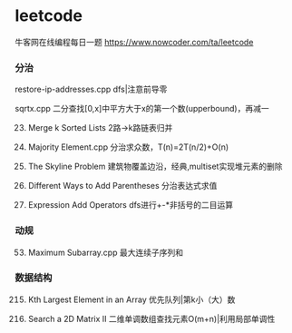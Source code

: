 # leetcode
牛客网在线编程每日一题 https://www.nowcoder.com/ta/leetcode

### 分治
restore-ip-addresses.cpp                  dfs|注意前导零

sqrtx.cpp                                 二分查找[0,x]中平方大于x的第一个数(upperbound)，再减一

023. Merge k Sorted Lists                  2路->k路链表归并

169. Majority Element.cpp                 分治求众数，T(n)=2T(n/2)+O(n)

218. The Skyline Problem                  建筑物覆盖边沿，经典,multiset实现堆元素的删除

241. Different Ways to Add Parentheses    分治表达式求值

282. Expression Add Operators             dfs进行+-*非括号的二目运算


### 动规  
53. Maximum Subarray.cpp                  最大连续子序列和

### 数据结构
215. Kth Largest Element in an Array      优先队列|第k小（大）数

240. Search a 2D Matrix II                二维单调数组查找元素O(m+n)|利用局部单调性
